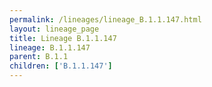 ```yaml
---
permalink: /lineages/lineage_B.1.1.147.html
layout: lineage_page
title: Lineage B.1.1.147
lineage: B.1.1.147
parent: B.1.1
children: ['B.1.1.147']
---
```

